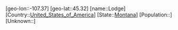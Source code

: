 ﻿---
location: [45.32,-107.37]
type: City
tags:
- geo/City


SpocWebEntityId: 32068
isDeleted: false
confidential: public

---
[geo-lon::-107.37]
[geo-lat::45.32]
[name::Lodge]
[Country::[United_States_of_America](geo/Continent/North-America/United_States_of_America.md)]
[State::[Montana](geo/Continent/North-America/United_States_of_America/Montana.md)]
[Population::]
[Unknown::]

